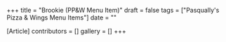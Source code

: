 +++
title = "Brookie (PP&W Menu Item)"
draft = false
tags = ["Pasqually's Pizza & Wings Menu Items"]
date = ""

[Article]
contributors = []
gallery = []
+++